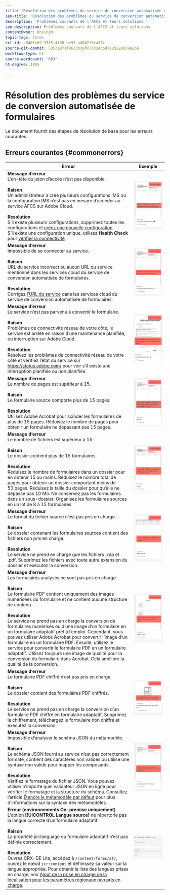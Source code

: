 ```yaml
---
title: 'Résolution des problèmes du service de conversion automatisée de formulaires '
seo-title: 'Résolution des problèmes du service de conversion automatisée de formulaires (AFCS) '
description: 'Problèmes courants de l’AFCS et leurs solutions '
seo-description: Problèmes courants de l’AFCS et leurs solutions
contentOwner: khsingh
topic-tags: forms
exl-id: e8406ed9-37f5-4f26-be97-ad042f9ca57c
source-git-commit: 5353a071f8633b36fc73c34c5d7629228659e2ba
workflow-type: ht
source-wordcount: '663'
ht-degree: 100%

---
```


# Résolution des problèmes du service de conversion automatisée de formulaires

Le document fournit des étapes de résolution de base pour les erreurs courantes.

<!--The article provides information on installation, configuration and administration issues that may arise in an Automated Forms Conversion Service production environment. -->

## Erreurs courantes {#commonerrors}

| Erreur | Exemple |
|--- |--- |
| **Message d’erreur** <br> L’en-tête du jeton d’accès n’est pas disponible. <br><br> **Raison** <br> Un administrateur a créé plusieurs configurations IMS ou la configuration IMS n’est pas en mesure d’accéder au service AFCS sur Adobe Cloud. <br><br>**Résolution** <br> S’il existe plusieurs configurations, supprimez toutes les configurations et [créez une nouvelle configuration](configure-service.md#obtainpubliccertificates). <br> S’il existe une configuration unique, utilisez **Health Check** pour [vérifier la connectivité](configure-service.md#createintegrationoption). | ![L’en-tête du jeton d’accès n’est pas disponible](assets/invalid-ims-configurations.png) |
| **Message d’erreur** <br> Impossible de se connecter au service.  <br><br>**Raison** <br> URL du service incorrect ou aucun URL du service mentionné dans les services cloud du service de conversion automatisée de formulaires. <br><br>**Résolution** <br> Corrigez [l’URL du service](configure-service.md#configure-the-cloud-service) dans les services cloud du service de conversion automatisée de formulaires. | ![Impossible de se connecter au service.](assets/wrong-service-url-configured.png) |
| **Message d’erreur** <br> Le service n’est pas parvenu à convertir le formulaire.  <br><br>**Raison** <br> Problèmes de connectivité réseau de votre côté, le service est arrêté en raison d’une maintenance planifiée, ou interruption sur Adobe Cloud. <br><br>**Résolution** <br> Résolvez les problèmes de connectivité réseau de votre côté et vérifiez l’état du service sur https://status.adobe.com/ pour voir s’il existe une interruption planifiée ou non planifiée. | ![Impossible de se connecter au service.](assets/conversion-failure.png) |
| **Message d’erreur** <br> Le nombre de pages est supérieur à 15.  <br><br>**Raison** <br> Le formulaire source comporte plus de 15 pages.  <br><br>**Résolution** <br> Utilisez Adobe Acrobat pour scinder les formulaires de plus de 15 pages. Réduisez le nombre de pages pour obtenir un formulaire ne dépassant pas 15 pages. | ![Impossible de se connecter au service.](assets/number-of-pages.png) |
| **Message d’erreur** <br> Le nombre de fichiers est supérieur à 15.  <br><br>**Raison** <br>  Le dossier contient plus de 15 formulaires. <br><br>**Résolution** <br> Réduisez le nombre de formulaires dans un dossier pour en obtenir 15 ou moins. Réduisez le nombre total de pages pour obtenir un dossier comportant moins de 50 pages. Réduisez la taille du dossier pour qu’elle ne dépasse pas 10 Mo. Ne conservez pas les formulaires dans un sous-dossier. Organisez les formulaires sources en un lot de 8 à 15 formulaires. | ![Impossible de se connecter au service.](assets/number-of-pages.png) |
| **Message d’erreur** <br> Le format du fichier source n’est pas pris en charge.  <br><br>**Raison** <br> Le dossier contenant les formulaires sources contient des fichiers non pris en charge. <br><br>**Résolution** <br> Le service ne prend en charge que les fichiers .xdp et .pdf. Supprimez les fichiers avec toute autre extension du dossier et exécutez la conversion. | ![Impossible de se connecter au service.](assets/unsupported-file-formats.png) |
| **Message d’erreur** <br> Les formulaires analysés ne sont pas pris en charge.  <br><br>**Raison** <br> Le formulaire PDF contient uniquement des images numérisées du formulaire et ne contient aucune structure de contenu. <br><br>**Résolution** <br> Le service ne prend pas en charge la conversion de formulaires numérisés ou d’une image d’un formulaire en un formulaire adaptatif prêt à l’emploi. Cependant, vous pouvez utiliser Adobe Acrobat pour convertir l’image d’un formulaire en un formulaire PDF. Ensuite, utilisez le service pour convertir le formulaire PDF en un formulaire adaptatif. Utilisez toujours une image de qualité pour la conversion du formulaire dans Acrobat. Cela améliore la qualité de la conversion. | ![Impossible de se connecter au service.](assets/scanned-forms-error.png) |
| **Message d’erreur** <br> Le formulaire PDF chiffré n’est pas pris en charge.  <br><br>**Raison** <br> Le dossier contient des formulaires PDF chiffrés. <br><br>**Résolution** <br> Le service ne prend pas en charge la conversion d’un formulaire PDF chiffré en formulaire adaptatif. Supprimez le chiffrement, téléchargez le formulaire non chiffré et exécutez la conversion. | ![Impossible de se connecter au service.](assets/secured-pdf-form.png) |
| **Message d’erreur** <br> Impossible d’analyser le schéma JSON du métamodèle.  <br><br>**Raison** <br> Le schéma JSON fourni au service n’est pas correctement formaté, contient des caractères non valides ou utilise une syntaxe non valide pour mapper les composants.  <br><br>**Résolution** <br> Vérifiez le formatage du fichier JSON. Vous pouvez utiliser n’importe quel validateur JSON en ligne pour vérifier le formatage et la structure du schéma. Consultez l’article [Étendre le métamodèle par défaut](extending-the-default-meta-model.md) pour plus d’informations sur la syntaxe des métamodèles. | ![Impossible de se connecter au service.](assets/invalid-meta-model-schema.png) |
| **Erreur (environnements On-premise uniquement)** <br> L’option **[!UICONTROL Langue source]** ne répertorie pas la langue correcte d’un formulaire adaptatif. <br><br>**Raison** <br> La propriété jcr:language du formulaire adaptatif n’est pas définie correctement. <br><br>**Résolution** <br> Ouvrez CRX-DE Lite, accédez à `/content/forms/af/`, ouvrez le nœud `jcr:content` et définissez sa valeur sur la langue appropriée. Pour obtenir la liste des langues prises en charge, voir [Ajout de la prise en charge de la localisation pour les paramètres régionaux non pris en charge](https://experienceleague.adobe.com/docs/experience-manager-65/forms/manage-administer-aem-forms/supporting-new-language-localization.html?lang=fr#add-localization-support-for-non-supported-locales). | ![Impossible de se connecter au service.](assets/aem-forms-translation-project-language-unavailable.png) |

<!--

<table>
<thead>
<tr>
<th>Error</th>
<th>Example</th>
</tr>
</thead>
<tbody>
<tr>
<td><strong>Error Message</strong> <p> The access token header is not available. </p><br><strong>Reason</strong> <br> An administrator has created multiple IMS configurations or IMS configuration is not able to reach AFCS service on Adobe Cloud. <br><br><strong>Resolution</strong> <br> If there are multiple configurations, delete all the configurations and <a href="configure-service.md#obtainpubliccertificates">create a new configuration</a>. <br> If there is a single configuration, use <strong> Health Check </strong> to <a href="configure-service.md#createintegrationoption">check connectivity</a>.</td>
<td><img alt="The access token header is not available" src="assets/invalid-ims-configuration.png" /></td>
</tr>
<tr>
<td><strong>Error Message</strong> <br> Unable to connect to the service.  <br><br><strong>Reason</strong> <br> Incorrect service URL or no service URL is mentioned in Automated Forms Conversion Service cloud services. <br><br><strong>Resolution</strong> <br> Correct <a href="configure-service.md#configure-the-cloud-service">Service URL</a> in Automated Forms Conversion Service Cloud services.</td>
<td><img alt="Unable to connect to the service." src="assets/wrong-endpoint-configured.png" /></td>
</tr>
<tr>
<td><strong>Error Message</strong> <br> The service failed to convert the form.  <br><br><strong>Reason</strong> <br> Network connectivity issues at your end, the service is down due to scheduled maintenance, or outage on Adobe Cloud. <br><br><strong>Resolution</strong> <br> Resolve network connectivity issues at your end and check the status of the service on <a href="https://status.adobe.com/">https://status.adobe.com/</a> for a planned or unplanned outage.</td>
<td><img alt="The service failed to convert the form." src="assets/service-failure.png" /></td>
</tr>
<tr>
<td><strong>Error Message</strong> <br> The number of pages is more than 15.  <br><br><strong>Reason</strong> <br> The source form is more than 15 pages long.  <br><br><strong>Resolution</strong> <br> Use Adobe Acrobat to split forms with more than 15 pages. Bring the number of pages in a form to less than 15.</td>
<td><img alt="The number of pages is more than 15." src="assets/number-of-pages.png" /></td>
</tr>
<tr>
<td><strong>Error Message</strong> <br> The number of files is more than 15.  <br><br><strong>Reason</strong> <br>  The folder contains more than 15 forms. <br><br><strong>Resolution</strong> <br> Bring the number of forms in a folder to less than or equal to 15. Bring the total number of pages in a folder less than 50. Bring the size of the folder to less than 10 MB. Do not keep forms in a sub-folder. Organize source forms into a batch of 8-15 forms.</td>
<td><img alt="The number of files is more than 15." src="assets/number-of-pages.png" /></td>
</tr>
<tr>
<td><strong>Error Message</strong> <br> The source file format is not supported.  <br><br><strong>Reason</strong> <br> The folder containing source forms have some unsupported files. <br><br><strong>Resolution</strong> <br> The service supports only .xdp and .pdf files. Remove files with any other extension from the folder and run the conversion.</td>
<td><img alt="The source file format is not supported." src="assets/unsupported-file-formats.png" /></td>
</tr>
<tr>
<td><strong>Error Message</strong> <br> Scanned forms are not supported.  <br><br><strong>Reason</strong> <br> The PDF form contains only scanned images of the form and contains no content structure. <br><br><strong>Resolution</strong> <br> The service does not support converting scanned forms or an image of a form to an adaptive out-of-the-box. However, you use Adobe Acrobat to convert the image of a form to a PDF Form. Then, use the service to convert the PDF Form to an adaptive form. Always use a high-quality image of the form for conversion in Acrobat. It improves the quality of the conversion.</td>
<td><img alt="Scanned forms are not supported." src="assets/scanned-forms-error.png" /></td>
</tr>
<tr>
<td><strong>Error Message</strong> <br> Encrypted PDF form is not supported.  <br><br><strong>Reason</strong> <br> The folder contains encrypted PDF forms. <br><br><strong>Resolution</strong> <br> The service does not support converting an encrypted PDF form to an adaptive form. Remove the encryption, upload the non-encrypted form, and run the conversion.</td>
<td><img alt="Encrypted PDF form is not supported." src="assets/secured-pdf-form.png" /></td>
</tr>
<tr>
<td><strong>Error Message</strong> <br> Unable to parse meta-model JSON schema.  <br><br><strong>Reason</strong> <br> The JSON schema supplied to the service is not properly formatted, contains invalid characters, or uses invalid syntax to map components.  <br><br><strong>Resolution</strong> <br> Check the formatting of the JSON file. You can use any online JSON validator to check the formatting and structure of the schema. See, <a href="extending-the-default-meta-model.md">Extend the default meta-model</a> article for information on meta-model syntax.</td>
<td><img alt="Unable to parse meta-model JSON schema" src="assets/invalid-meta-model-schema.png" /></td>
</tr>
</tbody>
</table>
-->
